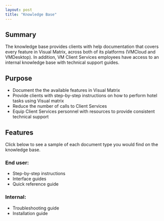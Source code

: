 ```yaml
---
layout: post
title: "Knowledge Base"
---
```


## Summary
The knowledge base provides clients with help documentation that covers every feature in Visual Matrix, across both of its platforms (VMCloud and VMDesktop). In addition, VM Client Services employees have access to an internal knowledge base with technical support guides.

## Purpose
- Document the the available features in Visual Matrix
- Provide clients with step-by-step instructions on how to perform hotel tasks using Visual matrix
- Reduce the number of calls to Client Services
- Equip Client Services personnel with resources to provide consistent technical support

## Features

Click below to see a sample of each document type you would find on the knowledge base.

### End user:
- Step-by-step instructions
- Interface guides
- Quick reference guide

### Internal:
- Troubleshooting guide
- Installation guide
